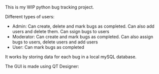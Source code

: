 This is my WIP python bug tracking project.

Different types of users:

- Admin: Can create, delete and mark bugs as completed. Can also add users and delete them. Can ssign bugs to users
- Moderator: Can create and mark bugs as completed. Can also assign bugs to users, delete users and add users
- User: Can mark bugs as completed

It works by storing data for each bug in a local mySQL database.

The GUI is made using QT Designer:
